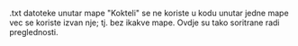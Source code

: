 .txt datoteke unutar mape "Kokteli" se ne koriste u kodu unutar jedne mape vec se koriste izvan nje; tj. bez ikakve mape.
Ovdje su tako soritrane radi preglednosti.
